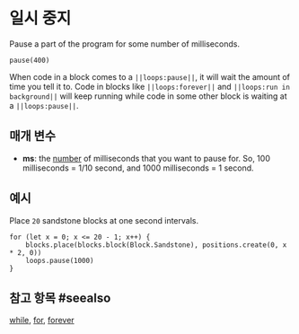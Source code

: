 # 일시 중지

Pause a part of the program for some number of milliseconds.

```sig
pause(400)
```

When code in a block comes to a `||loops:pause||`, it will wait the amount of time you tell it to. Code in blocks like `||loops:forever||` and `||loops:run in background||` will keep running while code in some other block is waiting at a `||loops:pause||`.

## 매개 변수

* **ms**: the [number](/types/number) of milliseconds that you want to pause for. So, 100 milliseconds = 1/10 second, and 1000 milliseconds = 1 second.

## 예시

Place `20` sandstone blocks at one second intervals.

```blocks
for (let x = 0; x <= 20 - 1; x++) {
    blocks.place(blocks.block(Block.Sandstone), positions.create(0, x * 2, 0))
    loops.pause(1000)
}
```

## 참고 항목 #seealso

[while](/blocks/loops/while), [for](/blocks/loops/for), [forever](/reference/loops/forever)
